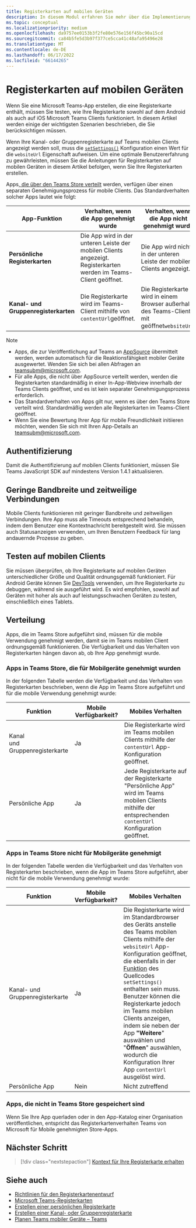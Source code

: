 ```yaml
---
title: Registerkarten auf mobilen Geräten
description: In diesem Modul erfahren Sie mehr über die Implementierung von Registerkarten auf Microsoft Teams Mobilgeräten, deren Authentifizierung, Verbindung mit geringer Bandbreite, Testen auf mobilen Clients, Verteilung und vieles mehr.
ms.topic: conceptual
ms.localizationpriority: medium
ms.openlocfilehash: da9757ee0153b3f2fe80e576e156f45bc90a15cd
ms.sourcegitcommit: ca84b5fe5d3b97f377ce5cca41c48afa95496e28
ms.translationtype: MT
ms.contentlocale: de-DE
ms.lasthandoff: 06/17/2022
ms.locfileid: "66144265"
---
```

# <a name="tabs-on-mobile"></a>Registerkarten auf mobilen Geräten

Wenn Sie eine Microsoft Teams-App erstellen, die eine Registerkarte enthält, müssen Sie testen, wie Ihre Registerkarte sowohl auf dem Android als auch auf iOS Microsoft Teams Clients funktioniert. In diesem Artikel werden einige der wichtigsten Szenarien beschrieben, die Sie berücksichtigen müssen.

Wenn Ihre Kanal- oder Gruppenregisterkarte auf Teams mobilen Clients angezeigt werden soll, muss die [`setSettings()`](/javascript/api/@microsoft/teams-js/microsoftteams.settings?view=msteams-client-js-latest#@microsoft-teams-js-microsoftteams-settings-setsettings&preserve-view=true) Konfiguration einen Wert für die `websiteUrl` Eigenschaft aufweisen. Um eine optimale Benutzererfahrung zu gewährleisten, müssen Sie die Anleitungen für Registerkarten auf mobilen Geräten in diesem Artikel befolgen, wenn Sie Ihre Registerkarten erstellen.

Apps[, die über den Teams Store verteilt](~/concepts/deploy-and-publish/appsource/publish.md) werden, verfügen über einen separaten Genehmigungsprozess für mobile Clients. Das Standardverhalten solcher Apps lautet wie folgt:

| **App-Funktion** | **Verhalten, wenn die App genehmigt wurde** | **Verhalten, wenn die App nicht genehmigt wurde** |
| --- | --- | --- |
| **Persönliche Registerkarten** | Die App wird in der unteren Leiste der mobilen Clients angezeigt. Registerkarten werden im Teams-Client geöffnet. | Die App wird nicht in der unteren Leiste der mobilen Clients angezeigt. |
| **Kanal- und Gruppenregisterkarten** | Die Registerkarte wird im Teams-Client mithilfe von `contentUrl`geöffnet. | Die Registerkarte wird in einem Browser außerhalb des Teams-Clients mit geöffnet`websiteUrl`. |

> [!NOTE]
>
> * Apps, die zur Veröffentlichung auf Teams an [AppSource](https://appsource.microsoft.com) übermittelt werden, werden automatisch für die Reaktionsfähigkeit mobiler Geräte ausgewertet. Wenden Sie sich bei allen Abfragen an teamsubm@microsoft.com.
> * Für alle Apps, die nicht über AppSource verteilt werden, werden die Registerkarten standardmäßig in einer In-App-Webview innerhalb der Teams Clients geöffnet, und es ist kein separater Genehmigungsprozess erforderlich.
> * Das Standardverhalten von Apps gilt nur, wenn es über den Teams Store verteilt wird. Standardmäßig werden alle Registerkarten im Teams-Client geöffnet.
> * Wenn Sie eine Bewertung Ihrer App für mobile Freundlichkeit initiieren möchten, wenden Sie sich mit Ihren App-Details an teamsubm@microsoft.com.

## <a name="authentication"></a>Authentifizierung

Damit die Authentifizierung auf mobilen Clients funktioniert, müssen Sie Teams JavaScript SDK auf mindestens Version 1.4.1 aktualisieren.

## <a name="low-bandwidth-and-intermittent-connections"></a>Geringe Bandbreite und zeitweilige Verbindungen

Mobile Clients funktionieren mit geringer Bandbreite und zeitweiligen Verbindungen. Ihre App muss alle Timeouts entsprechend behandeln, indem dem Benutzer eine Kontextnachricht bereitgestellt wird. Sie müssen auch Statusanzeigen verwenden, um Ihren Benutzern Feedback für lang andauernde Prozesse zu geben.

## <a name="testing-on-mobile-clients"></a>Testen auf mobilen Clients

Sie müssen überprüfen, ob Ihre Registerkarte auf mobilen Geräten unterschiedlicher Größe und Qualität ordnungsgemäß funktioniert. Für Android Geräte können Sie [DevTools](~/tabs/how-to/developer-tools.md) verwenden, um Ihre Registerkarte zu debuggen, während sie ausgeführt wird. Es wird empfohlen, sowohl auf Geräten mit hoher als auch auf leistungsschwachen Geräten zu testen, einschließlich eines Tablets.

## <a name="distribution"></a>Verteilung

Apps, die im Teams Store aufgeführt sind, müssen für die mobile Verwendung genehmigt werden, damit sie im Teams mobilen Client ordnungsgemäß funktionieren. Die Verfügbarkeit und das Verhalten von Registerkarten hängen davon ab, ob Ihre App genehmigt wurde.

### <a name="apps-on-teams-store-approved-for-mobile"></a>Apps in Teams Store, die für Mobilgeräte genehmigt wurden

In der folgenden Tabelle werden die Verfügbarkeit und das Verhalten von Registerkarten beschrieben, wenn die App im Teams Store aufgeführt und für die mobile Verwendung genehmigt wurde:

|Funktion   |Mobile Verfügbarkeit?   |Mobiles Verhalten|
|----------|-----------|------------|
|Kanal <br /> und Gruppenregisterkarte|Ja|Die Registerkarte wird im Teams mobilen Clients mithilfe der `contentUrl` App-Konfiguration geöffnet.|
|Persönliche App|Ja|Jede Registerkarte auf der Registerkarte "Persönliche App" wird im Teams mobilen Clients mithilfe der entsprechenden `contentUrl` Konfiguration geöffnet.|

### <a name="apps-on-teams-store-not-approved-for-mobile"></a>Apps in Teams Store nicht für Mobilgeräte genehmigt

In der folgenden Tabelle werden die Verfügbarkeit und das Verhalten von Registerkarten beschrieben, wenn die App im Teams Store aufgeführt, aber nicht für die mobile Verwendung genehmigt wurde:

| Funktion | Mobile Verfügbarkeit? | Mobiles Verhalten |
|----------|-----------|------------|
|Kanal- und Gruppenregisterkarte|Ja|Die Registerkarte wird im Standardbrowser des Geräts anstelle des Teams mobilen Clients mithilfe der `websiteUrl` App-Konfiguration geöffnet, die ebenfalls in der [Funktion](/microsoftteams/platform/tabs/how-to/using-teams-client-sdk#settings-namespace) des Quellcodes `setSettings()` enthalten sein muss. Benutzer können die Registerkarte jedoch im Teams mobilen Clients anzeigen, indem sie neben der App **"Weitere**" auswählen und "**Öffnen**" auswählen, wodurch die Konfiguration Ihrer App `contentUrl` ausgelöst wird.|
|Persönliche App|Nein|Nicht zutreffend|

### <a name="apps-not-on-teams-store"></a>Apps, die nicht in Teams Store gespeichert sind

Wenn Sie Ihre App querladen oder in den App-Katalog einer Organisation veröffentlichen, entspricht das Registerkartenverhalten Teams von Microsoft für Mobile genehmigten Store-Apps.

## <a name="next-step"></a>Nächster Schritt

> [!div class="nextstepaction"]
> [Kontext für Ihre Registerkarte erhalten](~/tabs/how-to/access-teams-context.md)

## <a name="see-also"></a>Siehe auch

* [Richtlinien für den Registerkartenentwurf](~/tabs/design/tabs.md)
* [Microsoft Teams-Registerkarten](~/tabs/what-are-tabs.md)
* [Erstellen einer persönlichen Registerkarte](~/tabs/how-to/create-personal-tab.md)
* [Erstellen einer Kanal- oder Gruppenregisterkarte](~/tabs/how-to/create-channel-group-tab.md)
* [Planen Teams mobiler Geräte – Teams](~/concepts/design/plan-responsive-tabs-for-teams-mobile.md)
